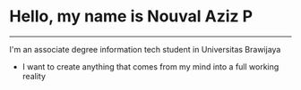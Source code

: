 # Hello, my name is Nouval Aziz P
--------------------------------------------------------------
I'm an associate degree information tech student in Universitas Brawijaya

- I want to create anything that comes from my mind into a full working reality
